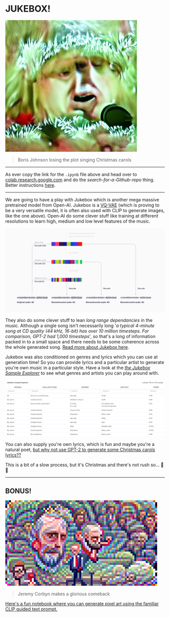# JUKEBOX!

![Boris Johnson losing the plot singing Christmas carols](./images/boris-johnson-losing-the-plot-singing-christmas-carol.jpg)

> Boris Johnson losing the plot singing Christmas carols

---

As ever copy the link for the `.ipynb` file above and head over to [colab.research.google.com](https://colab.research.google.com/) and do the _search-for-a-Github-repo_ thing. Better instructions [here](https://github.com/joshmurr/dip-ai-comp-futures).

---

We are going to have a play with Jukebox which is another mega massive pretrained model from Open-AI. Jukebox is a [VQ-VAE]() (which is proving to be a very versatile model, it is often also used with CLIP to generate images, like the one above). Open-AI do some clever stuff like training at different resolutions to learn high, medium and low level features of the music.

![Resolutions](./images/1.png)

They also do some clever stuff to lean _long range dependancies_ in the music. Although a single song isn't necessarily long '_a typical 4-minute song at CD quality (44 kHz, 16-bit) has over 10 million timesteps. For comparison, GPT-2 had 1,000 timesteps_', so that's a long of information packed in to a small space and there needs to be some coherence across the whole generated song. [Read more about Jukebox here](https://openai.com/blog/jukebox/).

Jukebox was also conditioned on genres and lyrics which you can use at generation time! So you can provide lyrics and a particular artist to generate you're own music in a particular style. Have a look at the [_the Jukebox Sample Explorer_](https://jukebox.openai.com) to see what genres and artists you can play around with.

[![Sample Explorer](./images/sample-explorer.png)](https://jukebox.openai.com)

You can also supply you're own lyrics, which is fun and maybe you're a natural poet, [but why not use GPT-2 to generate some Christmas carols lyrics??](https://transformer.huggingface.co/doc/gpt2-large)

This is a bit of a slow process, but it's Christmas and there's not rush so... :christmas_tree: :santa:

---

## BONUS!

![Jeremy Corbyn makes a glorious comeback](./images/jeremy-corbyn-makes-a-glorious-comeback.png)

> Jeremy Corbyn makes a glorious comeback

[Here's a fun notebook where you can generate pixel art using the familiar CLIP guided text prompt.](https://colab.research.google.com/github/dribnet/clipit/blob/master/demos/PixelDrawer.ipynb)
